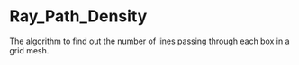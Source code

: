 # Ray_Path_Density
The algorithm to find out the number of lines passing through each box in a grid mesh.
